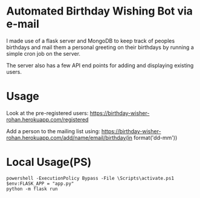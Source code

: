 # Automated Birthday Wishing Bot via e-mail
I made use of a flask server and MongoDB to keep track of peoples birthdays and mail them a personal greeting on their birthdays by running a simple cron job on the server. 

The server also has a few API end points for adding and displaying existing users.

# Usage
Look at the pre-registered users: https://birthday-wisher-rohan.herokuapp.com/registered

Add a person to the mailing list using: https://birthday-wisher-rohan.herokuapp.com/add/name/email/birthday(in format('dd-mm'))

# Local Usage(PS)
    powershell -ExecutionPolicy Bypass -File \Scripts\activate.ps1
    $env:FLASK_APP = "app.py"
    python -m flask run